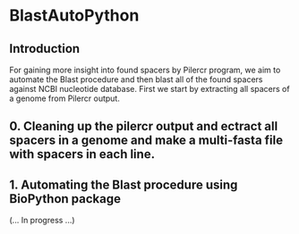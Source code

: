 # BlastAutoPython

## Introduction

For gaining more insight into found spacers by Pilercr program, we aim to automate the Blast procedure and then blast all of the found spacers against NCBI nucleotide database.
First we start by extracting all spacers of a genome from Pilercr output.

## 0. Cleaning up the pilercr output and ectract all spacers in a genome and make a multi-fasta file with spacers in each line.

## 1. Automating the Blast procedure using BioPython package

(... In progress ...)
